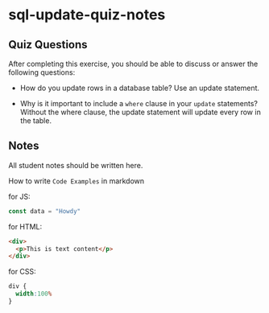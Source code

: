# sql-update-quiz-notes

## Quiz Questions

After completing this exercise, you should be able to discuss or answer the following questions:

- How do you update rows in a database table?
 Use an update statement.

- Why is it important to include a `where` clause in your `update` statements?
 Without the where clause, the update statement will update every row in the table.

## Notes

All student notes should be written here.


How to write `Code Examples` in markdown

for JS:
```javascript
const data = "Howdy"
```

for HTML:
```html
<div>
  <p>This is text content</p>
</div>
```

for CSS:
```css
div {
  width:100%
}
```
